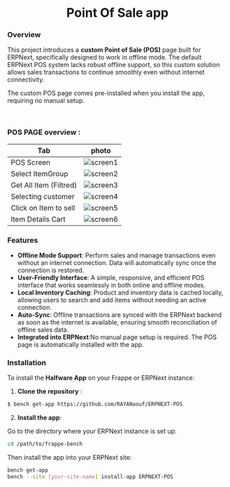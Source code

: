 <h1 align="center" >
  Point Of Sale app
</h1>

### Overview
This project introduces a **custom Point of Sale (POS)** page built for ERPNext, specifically designed to work in offline mode. The default ERPNext POS system lacks robust offline support, so this custom solution allows sales transactions to continue smoothly even without internet connectivity.

The custom POS page comes pre-installed when you install the app, requiring no manual setup.

<br>

### POS PAGE overview :
| Tab | photo |
|-----|-------|
|POS Screen             | ![screen1](https://github.com/user-attachments/assets/dd15895b-ff91-464d-9046-b30c75256b6b)|
|Select ItemGroup       | ![screen2](https://github.com/user-attachments/assets/539843ac-1886-4129-b245-a8d3cea87bb2)|
|Get All Item (Filtred) | ![screen3](https://github.com/user-attachments/assets/d0d72e4f-b6c2-4ed2-8b6d-1614ab9d8a68)|
|Selecting customer     | ![screen4](https://github.com/user-attachments/assets/43698fd7-1f24-44d8-a3d2-77e148b2a9e9)|
|Click on Item to sell  | ![screen5](https://github.com/user-attachments/assets/c964b503-b4be-4786-9829-fc1b7aa27db0)|
|Item Details Cart      | ![screen6](https://github.com/user-attachments/assets/88e205c2-a9d8-4164-88b9-683c8d870aaa)|



### Features
- **Offline Mode Support**: Perform sales and manage transactions even without an internet connection. Data will automatically sync once the connection is restored.
- **User-Friendly Interface**: A simple, responsive, and efficient POS interface that works seamlessly in both online and offline modes.
- **Local Inventory Caching**: Product and inventory data is cached locally, allowing users to search and add items without needing an active connection.
- **Auto-Sync**: Offline transactions are synced with the ERPNext backend as soon as the internet is available, ensuring smooth reconciliation of offline sales data.
- **Integrated into ERPNext**:No manual page setup is required. The POS page is automatically installed with the app.

### Installation
To install the **Halfware App** on your Frappe or ERPNext instance: 
1. **Clone the repository** : 
```bash
$ bench get-app https://github.com/RAYANaouf/ERPNEXT-POS
```
2. **Install the app**:

Go to the directory where your ERPNext instance is set up:
```bash
cd /path/to/frappe-bench
```
Then install the app into your ERPNext site:

```bash
bench get-app  
bench --site [your-site-name] install-app ERPNEXT-POS
```
